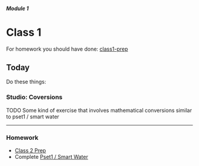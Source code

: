 ##### Module 1 
# Class 1

For homework you should have done: [class1-prep]()

## Today
Do these things:

### Studio: Coversions
TODO Some kind of exercise that involves mathematical conversions similar to pset1 / smart water

***

### Homework

* [Class 2 Prep]()
* Complete [Pset1 / Smart Water](http://cdn.cs50.net/2015/fall/psets/1/pset1/pset1.html#smart_water)

